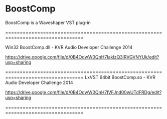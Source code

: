 BoostComp
=========

BoostComp is a Waveshaper VST plug-in


=================================================================================

Win32 BoostComp.dll - KVR Audio Developer Challenge 2014

https://drive.google.com/file/d/0B4OdwW0QnH7IakIzQ3lRVGVNYUk/edit?usp=sharing

=================================================================================
LxVST 64bit BoostComp.so - KVR Audio Developer Challenge 2014

https://drive.google.com/file/d/0B4OdwW0QnH7IVFJnd00wUTdFRDg/edit?usp=sharing

=================================================================================

